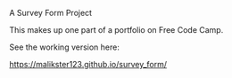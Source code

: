 A Survey Form Project

This makes up one part of a portfolio on Free Code Camp.

See the working version here:

https://malikster123.github.io/survey_form/
